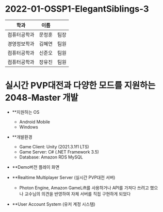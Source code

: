 # 2022-01-OSSP1-ElegantSiblings-3

|학과|이름||
|------|---|---|
|컴퓨터공학과|문정훈|팀장|
|경영정보학과|김혜연|팀원|
|컴퓨터공학과|신준오|팀원|
|컴퓨터공학과|장유진|팀원|


# 실시간 PVP대전과 다양한 모드를 지원하는 2048-Master 개발

* **지원하는 OS
  * Android Mobile
  * Windows
  
* **개발환경
  * Game Client: Unity (2021.3.1f1 LTS)
  * Game Server: C# (.NET Framework 3.5)
  * Database: Amazon RDS MySQL  

* **Demo버전 플레이 화면

* **Realtime Multiplayer Server (실시간 PVP대전 서버)
  * Photon Engine, Amazon GameLift를 사용하거나 API를 가져다 쓰려고 했으나 교수님의 의견을 반영하여 자체 서버를 직접 구현하게 되었다

* **User Account System (유저 계정 시스템)
